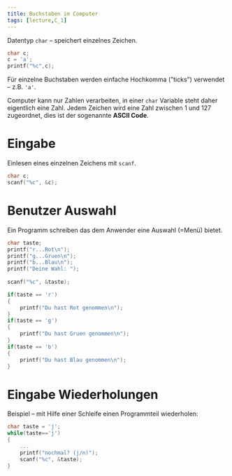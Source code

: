 ```yaml
---
title: Buchstaben im Computer
tags: [lecture,C_1]
---
```


Datentyp `char` – speichert einzelnes Zeichen.

```c
char c;
c = 'a';
printf("%c",c);
```

Für einzelne Buchstaben werden einfache Hochkomma ("ticks") verwendet – z.B. `'a'`.

Computer kann nur Zahlen verarbeiten, in einer `char` Variable steht daher eigentlich eine Zahl. Jedem Zeichen wird eine Zahl zwischen 1 und 127 zugeordnet, dies ist der sogenannte **ASCII Code**. 




# Eingabe

Einlesen eines einzelnen Zeichens mit `scanf`.

```c
char c;
scanf("%c", &c);
```



# Benutzer Auswahl

Ein Programm schreiben das dem Anwender eine Auswahl (=Menü) bietet.

```c
char taste;
printf("r...Rot\n");
printf("g...Gruen\n");
printf("b...Blau\n");
printf("Deine Wahl: ");
	
scanf("%c", &taste);

if(taste == 'r')
{
	printf("Du hast Rot genommen\n");
}
if(taste == 'g')
{
	printf("Du hast Gruen genommen\n");
}
if(taste == 'b')
{
	printf("Du hast Blau genommen\n");
}
```



# Eingabe Wiederholungen

Beispiel – mit Hilfe einer Schleife einen Programmteil wiederholen:

```c
char taste = 'j';
while(taste=='j')
{
	...
	printf("nochmal? (j/n)");
	scanf("%c", &taste);
}
```


